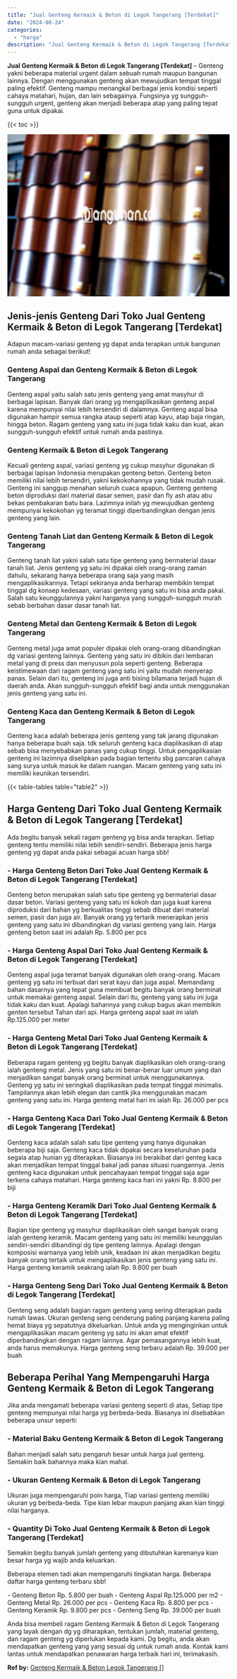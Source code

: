 ```yaml
---
title: "Jual Genteng Kermaik & Beton di Legok Tangerang [Terdekat]"
date: "2024-08-24"
categories: 
  - "harga"
description: "Jual Genteng Kermaik & Beton di Legok Tangerang [Terdekat]. Anda bisa membeli ragam Genteng Kermaik & Beton di Legok Tangerang yang layak dengan dg yg dihara..."
---
```


**Jual Genteng Kermaik & Beton di Legok Tangerang \[Terdekat\]** – Genteng yakni beberapa material urgent dalam sebuah rumah maupun bangunan lainnya. Dengan menggunakan genteng akan mewujudkan tempat tinggal paling efektif. Genteng mampu menangkal berbagai jenis kondisi seperti cahaya matahari, hujan, dan lain sebagainya. Fungsinya yg sungguh-sungguh urgent, genteng akan menjadi beberapa atap yang paling tepat guna untuk dipakai.

{{< toc >}}

![Jual Genteng Kermaik & Beton di Legok Tangerang [Terdekat]](/images/genteng-minimalis-murah14.png)

## Jenis-jenis Genteng Dari Toko Jual Genteng Kermaik & Beton di Legok Tangerang \[Terdekat\]

Adapun macam-variasi genteng yg dapat anda terapkan untuk bangunan rumah anda sebagai berikut!

### Genteng Aspal dan Genteng Kermaik & Beton di Legok Tangerang

Genteng aspal yaitu salah satu jenis genteng yang amat masyhur di berbagai lapisan. Banyak dari orang yg mengaplikasikan genteng aspal karena mempunyai nilai lebih tersendiri di dalamnya. Genteng aspal bisa digunakan hampir semua rangka ataup seperti atap kayu, atap baja ringan, hingga beton. Ragam genteng yang satu ini juga tidak kaku dan kuat, akan sungguh-sungguh efektif untuk rumah anda pastinya.

### Genteng Kermaik & Beton di Legok Tangerang

Kecuali genteng aspal, variasi genteng yg cukup masyhur digunakan di berbagai lapisan Indonesia merupakan genteng beton. Genteng beton memiliki nilai lebih tersendiri, yakni kekokohannya yang tidak mudah rusak. Genteng ini sanggup menahan seluruh cuaca apapun. Genteng genteng beton diproduksi dari material dasar semen, pasir dan fly ash atau abu bekas pembakaran batu bara. Lazimnya inilah yg mewujudkan genteng mempunyai kekokohan yg teramat tinggi diperbandingkan dengan jenis genteng yang lain.

### Genteng Tanah Liat dan Genteng Kermaik & Beton di Legok Tangerang

Genteng tanah liat yakni salah satu tipe genteng yang bermaterial dasar tanah liat. Jenis genteng yg satu ini dipakai oleh orang-orang zaman dahulu, sekarang hanya beberapa orang saja yang masih mengaplikasikannya. Tetapi sekiranya anda berharap membikin tempat tinggal dg konsep kedesaan, variasi genteng yang satu ini bisa anda pakai. Salah satu keunggulannya yakni harganya yang sungguh-sungguh murah sebab berbahan dasar dasar tanah liat.

### Genteng Metal dan Genteng Kermaik & Beton di Legok Tangerang

Genteng metal juga amat populer dipakai oleh orang-orang dibandingkan dg variasi genteng lainnya. Genteng yang satu ini dibikin dari lembaran metal yang di press dan menyusun pola seperti genteng. Beberapa keistimewaan dari ragam genteng yang satu ini yaitu mudah menyerap panas. Selain dari itu, genteng ini juga anti bising bilamana terjadi hujan di daerah anda. Akan sungguh-sungguh efektif bagi anda untuk menggunakan jenis genteng yang satu ini.

### Genteng Kaca dan Genteng Kermaik & Beton di Legok Tangerang

Genteng kaca adalah beberapa jenis genteng yang tak jarang digunakan hanya beberapa buah saja. tdk seluruh genteng kaca diaplikasikan di atap sebab bisa menyebabkan panas yang cukup tinggi. Untuk pengaplikasian genteng ini lazimnya diselipkan pada bagian tertentu sbg pancaran cahaya sang surya untuk masuk ke dalam ruangan. Macam genteng yang satu ini memiliki keunikan tersendiri.

{{< table-tables table="table2" >}}

## Harga Genteng Dari Toko Jual Genteng Kermaik & Beton di Legok Tangerang \[Terdekat\]

Ada begitu banyak sekali ragam genteng yg bisa anda terapkan. Setiap genteng tentu memiliki nilai lebih sendiri-sendiri. Beberapa jenis harga genteng yg dapat anda pakai sebagai acuan harga sbb!

### \- Harga Genteng Beton Dari Toko Jual Genteng Kermaik & Beton di Legok Tangerang \[Terdekat\]

Genteng beton merupakan salah satu tipe genteng yg bermaterial dasar dasar beton. Variasi genteng yang satu ini kokoh dan juga kuat karena diproduksi dari bahan yg berkualitas tinggi sebab dibuat dari material semen, pasir dan juga air. Banyak orang yg tertarik menerapkan jenis genteng yang satu ini dibandingkan dg variasi genteng yang lain. Harga genteng beton saat ini adalah Rp. 5.800 per pcs

### \- Harga Genteng Aspal Dari Toko Jual Genteng Kermaik & Beton di Legok Tangerang \[Terdekat\]

Genteng aspal juga teramat banyak digunakan oleh orang-orang. Macam genteng yg satu ini terbuat dari serat kayu dan juga aspal. Memandang bahan dasarnya yang tepat guna membuat begitu banyak orang berminat untuk memakai genteng aspal. Selain dari itu, genteng yang satu ini juga tidak kaku dan kuat. Apalagi bahannya yang cukup bagus akan membikin genten tersebut Tahan dari api. Harga genteng aspal saat ini ialah Rp.125.000 per meter

### \- Harga Genteng Metal Dari Toko Jual Genteng Kermaik & Beton di Legok Tangerang \[Terdekat\]

Beberapa ragam genteng yg begitu banyak diaplikasikan oleh orang-orang ialah genteng metal. Jenis yang satu ini benar-benar luar umum yang dan menjadikan sangat banyak orang berminat untuk menggunakannya. Genteng yg satu ini seringkali diaplikasikan pada tempat tinggal minimalis. Tampilannya akan lebih elegan dan cantik jika menggunakan macam genteng yang satu ini. Harga genteng metal hari ini ialah Rp. 26.000 per pcs

### \- Harga Genteng Kaca Dari Toko Jual Genteng Kermaik & Beton di Legok Tangerang \[Terdekat\]

Genteng kaca adalah salah satu tipe genteng yang hanya digunakan beberapa biji saja. Genteng kaca tidak dipakai secara keseluruhan pada segala atap hunian yg diterapkan. Biasanya ini berakibat dari genteg kaca akan menjadikan tempat tinggal bakal jadi panas situasi ruangannya. Jenis genteng kaca digunakan untuk pencahayaan tempat tinggal saja agar terkena cahaya matahari. Harga genteng kaca hari ini yakni Rp. 8.800 per biji

### \- Harga Genteng Keramik Dari Toko Jual Genteng Kermaik & Beton di Legok Tangerang \[Terdekat\]

Bagian tipe genteng yg masyhur diaplikasikan oleh sangat banyak orang ialah genteng keramik. Macam genteng yang satu ini memiliki keunggulan sendiri-sendiri dibandingi dg tipe genteng lainnya. Apalagi dengan komposisi warnanya yang lebih unik, keadaan ini akan menjadikan begitu banyak orang tertaik untuk mengaplikasikan jenis genteng yang satu ini. Harga genteng keramik seakrang ialah Rp. 9.800 per buah

### \- Harga Genteng Seng Dari Toko Jual Genteng Kermaik & Beton di Legok Tangerang \[Terdekat\]

Genteng seng adalah bagian ragam genteng yang sering diterapkan pada rumah lawas. Ukuran genteng seng cenderung paling panjang karena paling hemat biaya yg sepatutnya dikeluarkan. Untuk anda yg menginginkan untuk mengaplikasikan macam genteng yg satu ini akan amat efektif diperbandingkan dengan ragam lainnya. Agar pemasangannya lebih kuat, anda harus memakunya. Harga genteng seng terbaru adalah Rp. 39.000 per buah

## Beberapa Perihal Yang Mempengaruhi Harga Genteng Kermaik & Beton di Legok Tangerang

Jika anda mengamati beberapa variasi genteng seperti di atas, Setiap tipe genteng mempunyai nilai harga yg berbeda-beda. Biasanya ini disebabkan beberapa unsur seperti:

### \- Material Baku Genteng Kermaik & Beton di Legok Tangerang

Bahan menjadi salah satu pengaruh besar untuk harga jual genteng. Semakin baik bahannya maka kian mahal.

### \- Ukuran Genteng Kermaik & Beton di Legok Tangerang

Ukuran juga mempengaruhi poin harga, Tiap variasi genteng memiliki ukuran yg berbeda-beda. Tipe kian lebar maupun panjang akan kian tinggi nilai harganya.

### \- Quantity Di Toko Jual Genteng Kermaik & Beton di Legok Tangerang \[Terdekat\]

Semakin begitu banyak jumlah genteng yang dibutuhkan karenanya kian besar harga yg wajib anda keluarkan.

Beberapa elemen tadi akan mempengaruhi tingkatan harga. Beberapa daftar harga genteng terbaru sbb!

\- Genteng Beton Rp. 5.800 per buah - Genteng Aspal Rp.125.000 per m2 - Genteng Metal Rp. 26.000 per pcs - Genteng Kaca Rp. 8.800 per pcs - Genteng Keramik Rp. 9.800 per pcs - Genteng Seng Rp. 39.000 per buah

Anda bisa membeli ragam Genteng Kermaik & Beton di Legok Tangerang yang layak dengan dg yg diharapkan, tentukan jumlah, material genteng, dan ragam genteng yg diperlukan kepada kami. Dg begitu, anda akan mendapatkan genteng yang yang sesuai dg untuk rumah anda. Kontak kami lantas untuk mendapatkan penawaran harga terbaik hari ini, terimakasih.

**Ref by:**  [Genteng Kermaik & Beton  Legok Tangerang []](https://id.wikipedia.org/wiki/Genteng)
